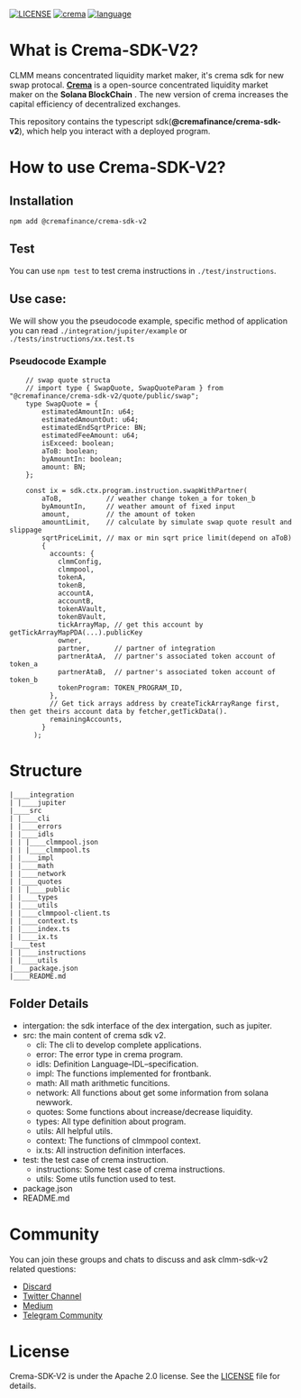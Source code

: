 [![LICENSE](https://img.shields.io/badge/license-Apache2-green)](./LICENSE)
[![crema](https://img.shields.io/badge/protocol-crema-blue)](https://www.crema.finance/)
[![language](https://img.shields.io/badge/Language-typescript-blue)](https://www.typescriptlang.org/)

# What is Crema-SDK-V2?

CLMM means concentrated liquidity market maker, it's crema sdk for new swap protocal. **[Crema](https://www.crema.finance/)** is a open-source concentrated liquidity market maker on the **Solana BlockChain** . The new version of crema increases the capital efficiency of decentralized exchanges.

This repository contains the typescript sdk(**@cremafinance/crema-sdk-v2**), which help you interact with a deployed program.

# How to use Crema-SDK-V2?

## Installation

```
npm add @cremafinance/crema-sdk-v2
```

## Test

You can use `npm test` to test crema instructions in `./test/instructions`.

## Use case:

We will show you the pseudocode example, specific method of application you can read `./integration/jupiter/example` or `./tests/instructions/xx.test.ts`

### Pseudocode Example

```
    // swap quote structa
    // import type { SwapQuote, SwapQuoteParam } from "@cremafinance/crema-sdk-v2/quote/public/swap";
    type SwapQuote = {
        estimatedAmountIn: u64;
        estimatedAmountOut: u64;
        estimatedEndSqrtPrice: BN;
        estimatedFeeAmount: u64;
        isExceed: boolean;
        aToB: boolean;
        byAmountIn: boolean;
        amount: BN;
    };

    const ix = sdk.ctx.program.instruction.swapWithPartner(
        aToB,           // weather change token_a for token_b
        byAmountIn,     // weather amount of fixed input
        amount,         // the amount of token
        amountLimit,    // calculate by simulate swap quote result and slippage
        sqrtPriceLimit, // max or min sqrt price limit(depend on aToB)
        {
          accounts: {
            clmmConfig,
            clmmpool,
            tokenA,
            tokenB,
            accountA,
            accountB,
            tokenAVault,
            tokenBVault,
            tickArrayMap, // get this account by getTickArrayMapPDA(...).publicKey
            owner,
            partner,      // partner of integration
            partnerAtaA,  // partner's associated token account of token_a
            partnerAtaB,  // partner's associated token account of token_b
            tokenProgram: TOKEN_PROGRAM_ID,
          },
          // Get tick arrays address by createTickArrayRange first, then get theirs account data by fetcher,getTickData().
          remainingAccounts,
        }
      );
```

# Structure

```
|____integration
| |____jupiter
|____src
| |____cli
| |____errors
| |____idls
| | |____clmmpool.json
| | |____clmmpool.ts
| |____impl
| |____math
| |____network
| |____quotes
| | |____public
| |____types
| |____utils
| |____clmmpool-client.ts
| |____context.ts
| |____index.ts
| |____ix.ts
|____test
| |____instructions
| |____utils
|____package.json
|____README.md
```

## Folder Details

- intergation: the sdk interface of the dex intergation, such as jupiter.
- src: the main content of crema sdk v2.
  - cli: The cli to develop complete applications.
  - error: The error type in crema program.
  - idls: Definition Language–IDL–specification.
  - impl: The functions implemented for frontbank.
  - math: All math arithmetic funcitions.
  - network: All functions about get some information from solana newwork.
  - quotes: Some functions about increase/decrease liquidity.
  - types: All type definition about program.
  - utils: All helpful utils.
  - context: The functions of clmmpool context.
  - ix.ts: All instruction definition interfaces.
- test: the test case of crema instruction.
  - instructions: Some test case of crema instructions.
  - utils: Some utils function used to test.
- package.json
- README.md

# Community

You can join these groups and chats to discuss and ask clmm-sdk-v2 related questions:

- [Discard](https://discord.com/channels/898196754678284308/910120408785760266)
- [Twitter Channel](https://twitter.com/Crema_Finance)
- [Medium](https://medium.com/@Crema.finance)
- [Telegram Community](https://t.me/cremafinance)

# License

Crema-SDK-V2 is under the Apache 2.0 license. See the [LICENSE](./LICENSE) file for details.
